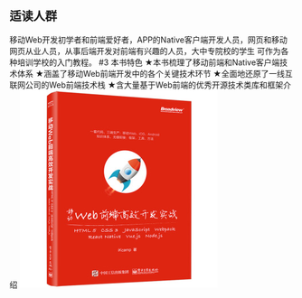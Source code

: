 ## 适读人群 
移动Web开发初学者和前端爱好者，APP的Native客户端开发人员，网页和移动网页从业人员，从事后端开发对前端有兴趣的人员，大中专院校的学生
可作为各种培训学校的入门教程。
#3 本书特色
★本书梳理了移动前端和Native客户端技术体系
★涵盖了移动Web前端开发中的各个关键技术环节
★全面地还原了一线互联网公司的Web前端技术栈
★含大量基于Web前端的优秀开源技术类库和框架介绍
![image](https://github.com/chuban2006/Recommend-BOOK/blob/master/books/images/599efe0aN5822da51.jpg)

